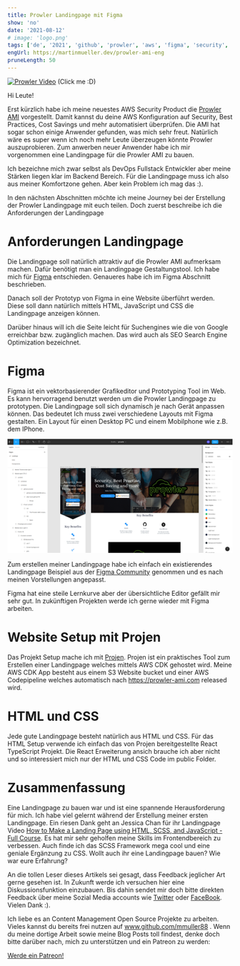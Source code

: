 ```yaml
---
title: Prowler Landingpage mit Figma
show: 'no'
date: '2021-08-12'
# image: 'logo.png'
tags: ['de', '2021', 'github', 'prowler', 'aws', 'figma', 'security', 'nofeed'] #nofeed
engUrl: https://martinmueller.dev/prowler-ami-eng
pruneLength: 50
---
```

[![Prowler Video](https://img.youtube.com/vi/4JYaGylXEMc/0.jpg)](https://www.youtube.com/watch?v=4JYaGylXEMc)
(Click me :D)

Hi Leute!

Erst kürzlich habe ich meine neuestes AWS Security Product die [Prowler AMI](https://martinmueller.dev/prowler-ami) vorgestellt. Damit kannst du deine AWS Konfiguration auf Security, Best Practices, Cost Savings und mehr automatisiert überprüfen. Die AMI hat sogar schon einige Anwender gefunden, was mich sehr freut. Natürlich wäre es super wenn ich noch mehr Leute überzeugen könnte Prowler auszuprobieren. Zum anwerben neuer Anwender habe ich mir vorgenommen eine Landingpage für die Prowler AMI zu bauen.

Ich bezeichne mich zwar selbst als DevOps Fullstack Entwickler aber meine Stärken liegen klar im Backend Bereich. Für die Landingpage muss ich also aus meiner Komfortzone gehen. Aber kein Problem ich mag das :).

In den nächsten Abschnitten möchte ich meine Journey bei der Erstellung der Prowler Landingpage mit euch teilen. Doch zuerst beschreibe ich die Anforderungen der Landingpage

# Anforderungen Landingpage
Die Landingpage soll natürlich attraktiv auf die Prowler AMI aufmerksam machen. Dafür benötigt man ein Landingpage Gestaltungstool. Ich habe mich für [Figma](https://figma.com) entschieden. Genaueres habe ich im Figma Abschnitt beschrieben.

Danach soll der Prototyp von Figma in eine Website überführt werden. Diese soll dann natürlich mittels HTML, JavaScript und CSS die Landingpage anzeigen können.

Darüber hinaus will ich die Seite leicht für Suchengines wie die von Google erreichbar bzw. zugänglich machen. Das wird auch als SEO Search Engine Optimization bezeichnet.

# Figma
Figma ist ein vektorbasierender Grafikeditor und Prototyping Tool im Web. Es kann hervorragend benutzt werden um die Prowler Landingpage zu prototypen. Die Landingpage soll sich dynamisch je nach Gerät anpassen können. Das bedeutet Ich muss zwei verschiedene Layouts mit Figma gestalten. Ein Layout für einen Desktop PC und einem Mobilphone wie z.B. dem IPhone.

![Figma Prowler Landing](../prowler-landing/figma.png)

Zum erstellen meiner Landingpage habe ich einfach ein existierendes Landingpage Beispiel aus der [Figma Community](https://www.figma.com/community/search?model_type=hub_files&q=landing%20page) genommen und es nach meinen Vorstellungen angepasst.

Figma hat eine steile Lernkurve aber der übersichtliche Editor gefällt mir sehr gut. In zukünftigen Projekten werde ich gerne wieder mit Figma arbeiten.

# Website Setup mit Projen
Das Projekt Setup mache ich mit [Projen](https://github.com/projen/projen). Projen ist ein praktisches Tool zum Erstellen einer Landingpage welches mittels AWS CDK gehostet wird. Meine AWS CDK App besteht aus einem S3 Website bucket und einer AWS Codepipeline welches automatisch nach https://prowler-ami.com released wird.

# HTML und CSS
Jede gute Landingpage besteht natürlich aus HTML und CSS. Für das HTML Setup verwende ich einfach das von Projen bereitgestellte React TypeScript Projekt. Die React Erweiterung ansich brauche ich aber nicht und so interessiert mich nur der HTML und CSS Code im public Folder.

# Zusammenfassung
Eine Landingpage zu bauen war und ist eine spannende Herausforderung für mich. Ich habe viel gelernt während der Erstellung meiner ersten Landingpage. Ein riesen Dank geht an Jessica Chan für ihr Landingpage Video [How to Make a Landing Page using HTML, SCSS, and JavaScript - Full Course](https://www.youtube.com/watch?v=aoQ6S1a32j8). Es hat mir sehr geholfen meine Skills im Frontendbereich zu verbessen. Auch finde ich das SCSS Framework mega cool und eine geniale Ergänzung zu CSS. Wollt auch ihr eine Landingpage bauen? Wie war eure Erfahrung?

An die tollen Leser dieses Artikels sei gesagt, dass Feedback jeglicher Art gerne gesehen ist. In Zukunft werde ich versuchen hier eine Diskussionsfunktion einzubauen. Bis dahin sendet mir doch bitte direkten Feedback über meine Sozial Media accounts wie [Twitter](https://twitter.com/MartinMueller_) oder [FaceBook](https://www.facebook.com/martin.muller.10485). Vielen Dank :).

Ich liebe es an Content Management Open Source Projekte zu arbeiten. Vieles kannst du bereits frei nutzen auf www.github.com/mmuller88 . Wenn du meine dortige Arbeit sowie meine Blog Posts toll findest, denke doch bitte darüber nach, mich zu unterstützen und ein Patreon zu werden:

<a href="https://www.patreon.com/bePatron?u=29010217" data-patreon-widget-type="become-patron-button">Werde ein Patreon!</a><script async src="https://c6.patreon.com/becomePatronButton.bundle.js"></script>